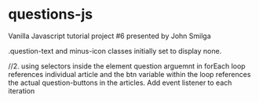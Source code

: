 # questions-js
Vanilla Javascript tutorial project #6 presented by John Smilga


.question-text and minus-icon classes initially set to display none.


//2. using selectors inside the element
question arguemnt in forEach loop references individual article and the btn variable within the loop references the actual  question-buttons in the articles.
Add event listener to each iteration